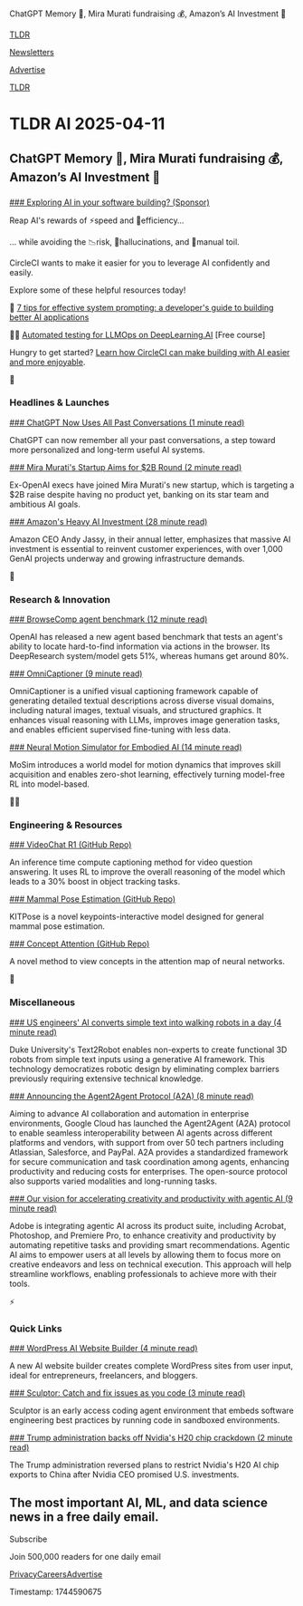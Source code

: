 ChatGPT Memory 🧠, Mira Murati fundraising 💰, Amazon’s AI Investment 🤖

[TLDR](/)

[Newsletters](/newsletters)

[Advertise](https://advertise.tldr.tech/)

[TLDR](/)

# TLDR AI 2025-04-11

## ChatGPT Memory 🧠, Mira Murati fundraising 💰, Amazon’s AI Investment 🤖

### 

[### Exploring AI in your software building? (Sponsor)](https://circleci.com/ai-llm/?utm_campaign=10149419-Global-FY26-AI_Expansion&amp;utm_source=TLDR&amp;utm_medium=Newsletter)

Reap AI's rewards of ⚡speed and 🤖efficiency…

… while avoiding the 📉risk, 🔮hallucinations, and 🔨manual toil.

CircleCI wants to make it easier for you to leverage AI confidently and easily.

Explore some of these helpful resources today!

🤖 [7 tips for effective system prompting: a developer's guide to building better AI applications](https://circleci.com/blog/7-tips-for-effective-system-prompting/?utm_campaign=10149419-Global-FY26-AI_Expansion&utm_source=TLDR&utm_medium=Newsletter)

🧑‍🏫 [Automated testing for LLMOps on DeepLearning.AI](https://www.deeplearning.ai/short-courses/automated-testing-llmops/?utm_campaign=10149419-Global-FY26-AI_Expansion&utm_source=TLDR&utm_medium=Newsletter) [Free course]

Hungry to get started? [Learn how CircleCI can make building with AI easier and more enjoyable](https://circleci.com/ai-llm/?utm_campaign=10149419-Global-FY26-AI_Expansion&utm_source=TLDR&utm_medium=Newsletter).

🚀

### Headlines & Launches

[### ChatGPT Now Uses All Past Conversations (1 minute read)](https://threadreaderapp.com/thread/1910380643772665873.html?utm_source=tldrai)

ChatGPT can now remember all your past conversations, a step toward more personalized and long-term useful AI systems.

[### Mira Murati's Startup Aims for $2B Round (2 minute read)](https://techcrunch.com/2025/04/10/mira-muratis-ai-startup-is-reportedly-aiming-for-a-massive-2b-seed-round/?utm_source=tldrai)

Ex-OpenAI execs have joined Mira Murati's new startup, which is targeting a $2B raise despite having no product yet, banking on its star team and ambitious AI goals.

[### Amazon's Heavy AI Investment (28 minute read)](https://www.aboutamazon.com/news/company-news/amazon-ceo-andy-jassy-2024-letter-to-shareholders?utm_source=tldrai)

Amazon CEO Andy Jassy, in their annual letter, emphasizes that massive AI investment is essential to reinvent customer experiences, with over 1,000 GenAI projects underway and growing infrastructure demands.

🧠

### Research & Innovation

[### BrowseComp agent benchmark (12 minute read)](https://openai.com/index/browsecomp/?utm_source=tldrai)

OpenAI has released a new agent based benchmark that tests an agent's ability to locate hard-to-find information via actions in the browser. Its DeepResearch system/model gets 51%, whereas humans get around 80%.

[### OmniCaptioner (9 minute read)](https://alpha-innovator.github.io/OmniCaptioner-project-page/?utm_source=tldrai)

OmniCaptioner is a unified visual captioning framework capable of generating detailed textual descriptions across diverse visual domains, including natural images, textual visuals, and structured graphics. It enhances visual reasoning with LLMs, improves image generation tasks, and enables efficient supervised fine-tuning with less data.

[### Neural Motion Simulator for Embodied AI (14 minute read)](https://arxiv.org/abs/2504.07095?utm_source=tldrai)

MoSim introduces a world model for motion dynamics that improves skill acquisition and enables zero-shot learning, effectively turning model-free RL into model-based.

👨‍💻

### Engineering & Resources

[### VideoChat R1 (GitHub Repo)](https://github.com/OpenGVLab/VideoChat-R1/tree/main?utm_source=tldrai)

An inference time compute captioning method for video question answering. It uses RL to improve the overall reasoning of the model which leads to a 30% boost in object tracking tasks.

[### Mammal Pose Estimation (GitHub Repo)](https://github.com/Raojiyong/KITPose?utm_source=tldrai)

KITPose is a novel keypoints-interactive model designed for general mammal pose estimation.

[### Concept Attention (GitHub Repo)](https://github.com/helblazer811/ConceptAttention?utm_source=tldrai)

A novel method to view concepts in the attention map of neural networks.

🎁

### Miscellaneous

[### US engineers' AI converts simple text into walking robots in a day (4 minute read)](https://interestingengineering.com/innovation/robots-from-text-using-ai?utm_source=tldrai)

Duke University's Text2Robot enables non-experts to create functional 3D robots from simple text inputs using a generative AI framework. This technology democratizes robotic design by eliminating complex barriers previously requiring extensive technical knowledge.

[### Announcing the Agent2Agent Protocol (A2A) (8 minute read)](https://developers.googleblog.com/en/a2a-a-new-era-of-agent-interoperability/?utm_source=tldrai)

Aiming to advance AI collaboration and automation in enterprise environments, Google Cloud has launched the Agent2Agent (A2A) protocol to enable seamless interoperability between AI agents across different platforms and vendors, with support from over 50 tech partners including Atlassian, Salesforce, and PayPal. A2A provides a standardized framework for secure communication and task coordination among agents, enhancing productivity and reducing costs for enterprises. The open-source protocol also supports varied modalities and long-running tasks.

[### Our vision for accelerating creativity and productivity with agentic AI (9 minute read)](https://blog.adobe.com/en/publish/2025/04/09/our-vision-for-accelerating-creativity-productivity-with-agentic-ai?utm_source=tldrai)

Adobe is integrating agentic AI across its product suite, including Acrobat, Photoshop, and Premiere Pro, to enhance creativity and productivity by automating repetitive tasks and providing smart recommendations. Agentic AI aims to empower users at all levels by allowing them to focus more on creative endeavors and less on technical execution. This approach will help streamline workflows, enabling professionals to achieve more with their tools.

⚡️

### Quick Links

[### WordPress AI Website Builder (4 minute read)](https://wordpress.com/blog/2025/04/09/ai-website-builder/?utm_source=tldrai)

A new AI website builder creates complete WordPress sites from user input, ideal for entrepreneurs, freelancers, and bloggers.

[### Sculptor: Catch and fix issues as you code (3 minute read)](https://imbue.com/product/sculptor/?utm_source=tldrai)

Sculptor is an early access coding agent environment that embeds software engineering best practices by running code in sandboxed environments.

[### Trump administration backs off Nvidia's H20 chip crackdown (2 minute read)](https://www.reuters.com/technology/trump-administration-backs-off-nvidias-h20-chip-crackdown-after-mar-a-lago-2025-04-09/?utm_source=tldrai)

The Trump administration reversed plans to restrict Nvidia's H20 AI chip exports to China after Nvidia CEO promised U.S. investments.

## The most important AI, ML, and data science news in a free daily email.

Subscribe

Join 500,000 readers for one daily email

[Privacy](/privacy)[Careers](https://jobs.ashbyhq.com/tldr.tech)[Advertise](/ai/advertise)

Timestamp: 1744590675